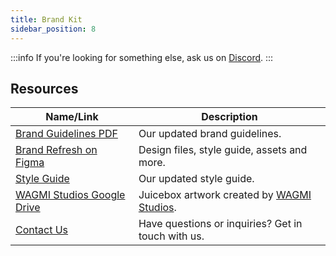 ```yaml
---
title: Brand Kit
sidebar_position: 8
---
```


:::info
If you're looking for something else, ask us on [Discord](https://discord.gg/juicebox).
:::

## Resources

| Name/Link | Description |
| --- | --- |
| [Brand Guidelines PDF](/pdf/Juicebox-brand-guidelines-2023.pdf) | Our updated brand guidelines. |
| [Brand Refresh on Figma](https://www.figma.com/file/jHNCnyxgB0DVLPTwmbOohq/JBM-Brand-Refresh-Website-2023?node-id=63%3A10352&t=EQbu5gdTfNTJSjvr-1) | Design files, style guide, assets and more. |
| [Style Guide](https://www.figma.com/file/jHNCnyxgB0DVLPTwmbOohq/JBM-Brand-Refresh-Website-2023?node-id=41%3A12214&t=EQbu5gdTfNTJSjvr-1) | Our updated style guide. |
| [WAGMI Studios Google Drive](https://drive.google.com/drive/folders/1-06MIi6xI9PjM3ENoUsxe2R-aQe4-uL0) | Juicebox artwork created by [WAGMI Studios](https://juicebox.money/@wagmi-studios). |
| [Contact Us](https://juicebox.money/contact) | Have questions or inquiries? Get in touch with us. |
